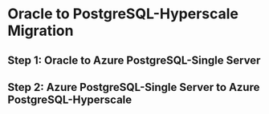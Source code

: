 # Oracle to PostgreSQL-Hyperscale Migration

## Step 1: Oracle to Azure PostgreSQL-Single Server


## Step 2: Azure PostgreSQL-Single Server to Azure PostgreSQL-Hyperscale

